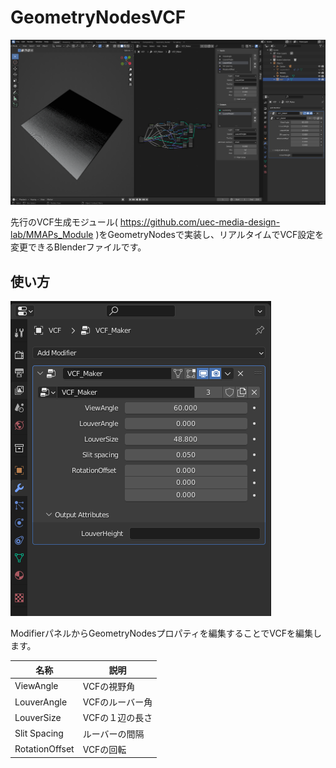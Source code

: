 # GeometryNodesVCF
![Alt GNVCF](img/GNVCF.png)

先行のVCF生成モジュール( https://github.com/uec-media-design-lab/MMAPs_Module )をGeometryNodesで実装し、リアルタイムでVCF設定を変更できるBlenderファイルです。

## 使い方

![Alt Modifier](img/Modifieir.png)

ModifierパネルからGeometryNodesプロパティを編集することでVCFを編集します。

| 名称 | 説明 |
| --- | --- |
|ViewAngle|VCFの視野角|
|LouverAngle|VCFのルーバー角|
|LouverSize|VCFの１辺の長さ|
|Slit Spacing|ルーバーの間隔|
|RotationOffset|VCFの回転|
